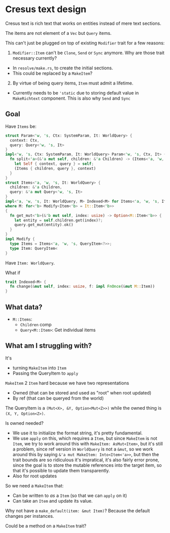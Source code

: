 # Cresus text design

Cresus text is rich text that works on entities instead of mere text sections.

The items are not element of a `Vec` but `Query` items. 

This can't just be plugged on top of existing `Modifier` trait for a few reasons:

1. `Modifier::Item` can't be `Clone`, `Send` or `Sync` anymore. Why are those trait
   necessary currently?
  - In `resolve/make.rs`, to create the initial sections.
  - This could be replaced by a `MakeItem`?
2. By virtue of being query items, `Item` must admit a lifetime.
  - Currently needs to be `'static` due to storing default value in `MakeRichtext`
    component. This is also why `Send` and `Sync`

## Goal

Have `Items` be:

```rust
struct Param<'w, 's, Ctx: SystemParam, It: WorldQuery> {
  context: Ctx,
  query: Query<'w, 's, It>
}
impl<'w, 's, Ctx: SystemParam, It: WorldQuery> Param<'w, 's, Ctx, It> {
  fn split<'a>(&'a mut self, children: &'a Children) -> (Items<'a, 'w, 's, It>, Ctx<'a>) {
    let Self { context, query } = self;
    (Items { children, query }, context)
  }
}
struct Items<'a, 'w, 's, It: WorldQuery> {
  children: &'a Children,
  query: &'a mut Query<'w, 's, It>
}
impl<'a, 'w, 's, It: WorldQuery, M> Indexed<M> for Items<'a, 'w, 's, It> 
where M: for<'b> Modify<Item<'b> = It::Item<'b>>
{
  fn get_mut<'b>(&'b mut self, index: usize) -> Option<M::Item<'b>> {
    let entity = self.children.get(index)?;
    query.get_mut(entity).ok()
  }
}
impl Modify {
  type Items = Items<'a, 'w, 's, QueryItem<?>>;
  type Item: QueryItem<
}
```

Have `Item: WorldQuery`.

What if

```rust
trait Indexed<M> {
  fn change(&mut self, index: usize, f: impl FnOnce(&mut M::Item))
}
```

## What data?

- `M::Items`:
  - `Children` comp
  - `Query<M::Item>`: Get individual items

## What am I struggling with?

It's 

- turning `MakeItem` into `Item`
- Passing the QueryItem to `apply`

`MakeItem` 2 `Item` hard because we have two representations

- Owned (that can be stored and used as "root" when root updated)
- By ref (that can be queryed from the world)

The QueryItem is a `(Mut<X>, &Y, Option<Mut<Z>>)` while the owned thing is
`(X, Y, Option<Z>)`.

Is owned needed?

- We use it to initialize the format string, it's pretty fundamental.
- We use `apply` on this, which requires a `Item`, but since `MakeItem` is
  not `Item`, we try to work around this with `MakeItem: AsMut<Item>`, but
  it's still a problem, since ref version in `WorldQuery` is not a `&mut`, so
  we work around this by saying `&'a mut MakeItem: Into<Item<'a>>`, but then the
  trait bounds are so ridiculous it's impratical, it's also fairly error prone,
  since the goal is to store the mutable references into the target item, so that
  it's possible to update them transparently.
- Also for root updates

So we need a `MakeItem` that:

- Can be written to _as_ a `Item` (so that we can `apply` on it)
- Can take an `Item` and update its value.

Why not have a `make_default(item: &mut Item)`? Because the default changes per
instances.

Could be a method on a `MakeItem` trait?


